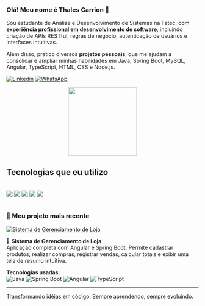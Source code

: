 ### Olá! Meu nome é Thales Carrion 👋

Sou estudante de Análise e Desenvolvimento de Sistemas na Fatec, com **experiência profissional em desenvolvimento de software**, incluindo criação de APIs RESTful, regras de negócio, autenticação de usuários e interfaces intuitivas. 

Além disso, pratico diversos **projetos pessoais**, que me ajudam a consolidar e ampliar minhas habilidades em Java, Spring Boot, MySQL, Angular, TypeScript, HTML, CSS e Node.js.

 
[![Linkedin](https://img.shields.io/badge/LinkedIn-0077B5?style=for-the-badge&logo=linkedin&logoColor=white)](https://www.linkedin.com/in/thales-carrion/)
[![WhatsApp](https://img.shields.io/badge/WhatsApp-25D366?style=for-the-badge&logo=whatsapp&logoColor=white)](https://api.whatsapp.com/send/?phone=5515992717403&text&type=phone_number&app_absent=0)

<div style="display: flex; gap: 20px; flex-wrap: wrap; align-items: flex-start; justify-content: center; margin-bottom: 20px;">
  <img src="https://github-readme-stats.vercel.app/api/top-langs/?username=thalesmanoel&layout=compact&hide=html&theme=default&hide_border=true" height="180" style="flex-shrink: 0;" />
</div>

## Tecnologias que eu utilizo

<div style="display: inline_block"><br>
<img align="center" src="https://img.shields.io/badge/Node.js-43853D?style=for-the-badge&logo=node.js&logoColor=white">
<img align="center" src="https://img.shields.io/badge/TypeScript-007ACC?style=for-the-badge&logo=typescript&logoColor=white">
<img align="center" src="https://img.shields.io/badge/Java-ED8B00?style=for-the-badge&logo=openjdk&logoColor=white">
<img align="center" src="https://img.shields.io/badge/Spring-6DB33F?style=for-the-badge&logo=spring&logoColor=white">
<img align="center" src="https://img.shields.io/badge/Angular-DD0031?style=for-the-badge&logo=angular&logoColor=white">
</div><br>

### 🌟 Meu projeto mais recente

[![Sistema de Gerenciamento de Loja](https://github-readme-stats.vercel.app/api/pin/?username=thalesmanoel&repo=store-management-system&theme=default&hide_border=true)](https://github.com/thalesmanoel/store-management-system)

🛒 **Sistema de Gerenciamento de Loja**  
Aplicação completa com Angular e Spring Boot. Permite cadastrar produtos, realizar compras, registrar vendas, calcular totais e exibir uma tela de resumo intuitiva.  

**Tecnologias usadas:**  
![Java](https://img.shields.io/badge/Java-ED8B00?style=flat&logo=java&logoColor=white) 
![Spring Boot](https://img.shields.io/badge/Spring-6DB33F?style=flat&logo=spring&logoColor=white) 
![Angular](https://img.shields.io/badge/Angular-DD0031?style=flat&logo=angular&logoColor=white)
![TypeScript](https://img.shields.io/badge/TypeScript-007ACC?style=flat&logo=typescript&logoColor=white)

---

Transformando idéias em código. Sempre aprendendo, sempre evoluindo.
